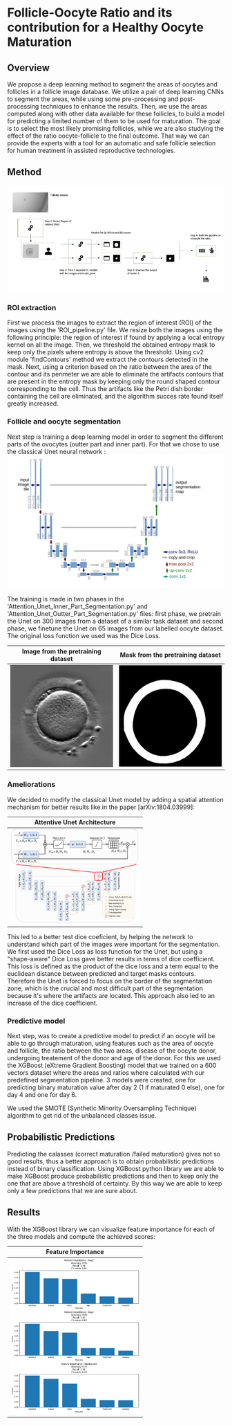 # Follicle-Oocyte Ratio and its contribution for a Healthy Oocyte Maturation

## Overview
We propose a deep learning method to segment the areas of oocytes and follicles in a follicle image database. 
We utilize a pair of deep learning CNNs to segment the areas, while using some pre-processing and post-processing techniques to enhance the results. 
Then, we use the areas computed along with other data available for these follicles, to build a model for predicting a limited number of them to be used for maturation. 
The goal is to select the most likely promising follicles, while we are also studying the effect of the ratio oocyte-follicle to the final outcome. 
That way we can provide the experts with a tool for an automatic and safe follicle selection for human treatment in assisted reproductive technologies.

## Method

![Schema](figures/schema.png)

### ROI extraction
First we process the images to extract the region of interest (ROI) of the images using the 'ROI_pipeline.py' file. We resize both the images using the following principle: the region of interest if found by applying a local entropy kernel on all the image. Then, we threshold the obtained entropy mask to keep only the pixels where entropy is above the threshold. Using cv2 module 'findContours' method we extract the contours detected in the mask. Next, using a criterion based on the ratio between the area of the contour and its perimeter we are able to eliminate the artifacts contours that are present in the entropy mask by keeping only the round shaped contour corresponding to the cell. Thus the artifacts like the Petri dish border containing the cell are eliminated, and the algorithm succes rate found itself greatly increased.


### Follicle and oocyte segmentation
Next step is training a deep learning model in order to segment the different parts of the ovocytes (outter part and inner part). For that we chose to use the classical Unet neural network :
![Schema](figures/unet.png)

The training is made in two phases in the 'Attention_Unet_Inner_Part_Segmentation.py' and 'Attention_Unet_Outter_Part_Segmentation.py' files: first phase, we pretrain the Unet on 300 images from a dataset of a similar task dataset and second phase, we finetune the Unet on 65 images from our labelled oocyte dataset. The original loss function we used was the Dice Loss.

| Image from the pretraining dataset | Mask from the pretraining dataset |
|:-------:|:-------:|
| <img src="figures/eovo_530_t1.png" alt="Image 1" width="300px"> | <img src="figures/eovo_531_t1.png" alt="Image 2" width="300px"> |


### Ameliorations

We decided to modify the classical Unet model by adding  a spatial attention mechanism for better results like in the paper [arXiv:1804.03999]:


| Attentive Unet Architecture |
|:-------:|
| <img src="figures/attention_unet.png" alt="Image 4" width="300px"> |


This led to a better test dice coeficient, by helping the network to understand which part of the images were important for the segmentation. 
We first used the Dice Loss as loss function for the Unet, but using a "shape-aware" Dice Loss gave better results in terms of dice coefficient. This loss is defined as the product of the dice loss and a term equal to the euclidean distance between predicted and target masks contours. Therefore the Unet is forced to focus on the border of the segmentation zone, which is the crucial and most difficult part of the segmentation because it's where the artifacts are located. This approach also led to an increase of the dice coefficient.

### Predictive model

Next step, was to create a predictive model to predict if an oocyte will be able to go through maturation, using features such as the area of oocyte and follicle, the ratio between the two areas, disease of the oocyte donor, undergoing treatement of the donor and age of the donor. For this we used the XGBoost (eXtreme Gradient Boosting) model that we trained on a 600 vectors dataset where the areas and ratios where calculated with our predefined segmentation pipeline. 3 models were created, one for predicting binary maturation value after day 2 (1 if maturated 0 else), one for day 4 and one for day 6.

We used the SMOTE (Synthetic Minority Oversampling Technique) algorithm to get rid of the unbalanced classes issue.

## Probabilistic Predictions

Predicting the calasses (correct maturation /failed maturation) gives not so good results, thus a better approach is to obtain probabilistic predictions instead of binary classification. Using XGBoost python library we are able to make XGBoost produce probabilistic predictions and then to keep only the one that are above a threshold of certainty. By this way we are able to keep only a few predictions that we are sure about.

## Results

With the XGBoost library we can visualize feature importance for each of the three models and compute the achieved scores: 

| Feature Importance |
|:-------:|
| <img src="figures/features_importance.png" alt="Image 5" width="300px"> |









